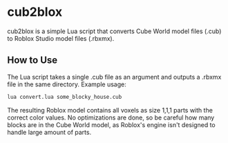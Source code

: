 # cub2blox
cub2blox is a simple Lua script that converts Cube World model files (.cub) to Roblox Studio model files (.rbxmx).

## How to Use
The Lua script takes a single .cub file as an argument and outputs a .rbxmx file in the same directory. Example usage:

```bash
lua convert.lua some_blocky_house.cub
```

The resulting Roblox model contains all voxels as size 1,1,1 parts with the correct color values. No optimizations are done, so be careful how many blocks are in the Cube World model, as Roblox's engine isn't designed to handle large amount of parts.
